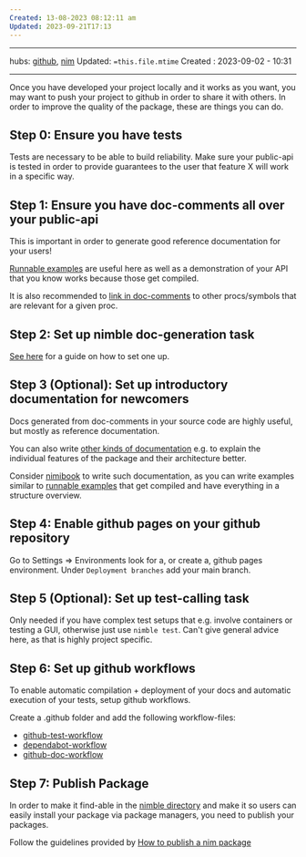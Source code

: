 ```yaml
---
Created: 13-08-2023 08:12:11 am
Updated: 2023-09-21T17:13
---
```

___
hubs: [github](github.md), [nim](nim.md)
Updated: `=this.file.mtime`
Created :  2023-09-02 - 10:31
___
Once you have developed your project locally and it works as you want, you may want to push your project to github in order to share it with others.
In order to improve the quality of the package, these are things you can do.

## Step 0: Ensure you have tests
Tests are necessary to be able to build reliability.
Make sure your public-api is tested in order to provide guarantees to the user that feature X will work in a specific way.

## Step 1: Ensure you have doc-comments all over your public-api
This is important in order to generate good reference documentation for your users!

[Runnable examples](Runnable-Examples.md) are useful here as well as a demonstration of your API that you know works because those get compiled.

It is also recommended to [link in doc-comments](Nim%20Doc%20Linking.md) to other procs/symbols that are relevant for a given proc.

## Step 2: Set up nimble doc-generation task
[See here](generate%20nim%20documentation.md) for a guide on how to set one up.

## Step 3 (Optional): Set up introductory documentation for newcomers
Docs generated from doc-comments in your source code are highly useful, but mostly as reference documentation.

You can also write [other kinds of documentation](documentation.md) e.g. to explain the individual features of the package and their architecture better. 

Consider [nimibook](nimibook.md) to write such documentation, as you can write examples similar to [runnable examples](Runnable-Examples.md) that get compiled and have everything in a structure overview.

## Step 4: Enable github pages on your github repository
Go to Settings => Environments look for a, or create a, github pages environment.
Under `Deployment branches` add your main branch.
## Step 5 (Optional): Set up test-calling task 
Only needed if you have complex test setups that e.g. involve containers or testing a GUI, otherwise just use `nimble test`.
Can't give general advice here, as that is highly project specific.

## Step 6: Set up github workflows
To enable automatic compilation + deployment of your docs and automatic execution of your tests, setup github workflows.

Create a  .github folder and add the following workflow-files:
- [github-test-workflow](github-test-workflow.md)
- [dependabot-workflow](dependabot-workflow.md)
- [github-doc-workflow](github-doc-workflow.md)

## Step 7: Publish Package
In order to make it find-able in the [nimble directory](https://nimble.directory) and make it so users can easily install your package via package managers, you need to publish your packages.

Follow the guidelines provided by [How to publish a nim package](How%20to%20publish%20a%20nim%20package.md)